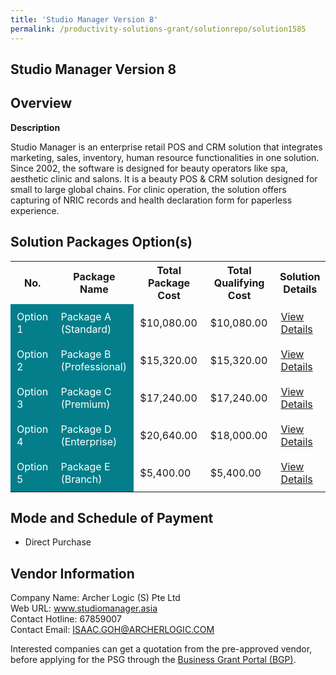 ```yaml
---
title: 'Studio Manager Version 8'
permalink: /productivity-solutions-grant/solutionrepo/solution1585
---
```


## Studio Manager Version 8

## Overview

**Description**

Studio Manager is an enterprise retail POS and CRM solution that integrates marketing, sales, inventory, human resource functionalities in one solution. Since 2002, the software is designed for beauty operators like spa, aesthetic clinic and salons. It is a beauty POS & CRM solution designed for small to large global chains. For clinic operation, the solution offers capturing of NRIC records and health declaration form for paperless experience.

## Solution Packages Option(s)

<table>
<tr>
<th><b>No.</b></th>
<th><b>Package Name</b></th>
<th><b>Total Package Cost</b></th>
<th><b>Total Qualifying Cost</b></th>
<th><b>Solution Details</b></th>
</tr>
<tr>
<td style='padding: 10px; background-color: #037E8A; color: #FFFFFF;'>Option 1</td>
<td style='padding: 10px; background-color: #037E8A; color: #FFFFFF;'>Package A (Standard)</td>
<td style='padding: 10px;'>$10,080.00</td>
<td style='padding: 10px;'>$10,080.00</td>
<td style='padding: 10px;'><a href='/images/psg/ArcherLogic_StudioManager_01012024_Desensitised_Annex3_Part1.pdf' target='_blank'>View Details</a></td>
</tr>
<tr>
<td style='padding: 10px; background-color: #037E8A; color: #FFFFFF;'>Option 2</td>
<td style='padding: 10px; background-color: #037E8A; color: #FFFFFF;'>Package B (Professional)</td>
<td style='padding: 10px;'>$15,320.00</td>
<td style='padding: 10px;'>$15,320.00</td>
<td style='padding: 10px;'><a href='/images/psg/ArcherLogic_StudioManager_01012024_Desensitised_Annex3_Part2.pdf' target='_blank'>View Details</a></td>
</tr>
<tr>
<td style='padding: 10px; background-color: #037E8A; color: #FFFFFF;'>Option 3</td>
<td style='padding: 10px; background-color: #037E8A; color: #FFFFFF;'>Package C (Premium)</td>
<td style='padding: 10px;'>$17,240.00</td>
<td style='padding: 10px;'>$17,240.00</td>
<td style='padding: 10px;'><a href='/images/psg/ArcherLogic_StudioManager_01012024_Desensitised_Annex3_Part3.pdf' target='_blank'>View Details</a></td>
</tr>
<tr>
<td style='padding: 10px; background-color: #037E8A; color: #FFFFFF;'>Option 4</td>
<td style='padding: 10px; background-color: #037E8A; color: #FFFFFF;'>Package D (Enterprise)</td>
<td style='padding: 10px;'>$20,640.00</td>
<td style='padding: 10px;'>$18,000.00</td>
<td style='padding: 10px;'><a href='/images/psg/ArcherLogic_StudioManager_01012024_Desensitised_Annex3_Part4.pdf' target='_blank'>View Details</a></td>
</tr>
<tr>
<td style='padding: 10px; background-color: #037E8A; color: #FFFFFF;'>Option 5</td>
<td style='padding: 10px; background-color: #037E8A; color: #FFFFFF;'>Package E (Branch)</td>
<td style='padding: 10px;'>$5,400.00</td>
<td style='padding: 10px;'>$5,400.00</td>
<td style='padding: 10px;'><a href='/images/psg/ArcherLogic_StudioManager_01012024_Desensitised_Annex3_Part5.pdf' target='_blank'>View Details</a></td>
</tr>
</table>

## Mode and Schedule of Payment

 - Direct Purchase

## Vendor Information

 Company Name: Archer Logic (S) Pte Ltd<br>Web URL: www.studiomanager.asia <br>Contact Hotline: 67859007 <br>Contact Email: ISAAC.GOH@ARCHERLOGIC.COM <br>

Interested companies can get a quotation from the pre-approved vendor, before applying for the PSG through the <a href='https://www.businessgrants.gov.sg/' target='_blank' rel='noopener'>Business Grant Portal (BGP)</a>.

<script src="/jquery/resize-tables.js"></script>
